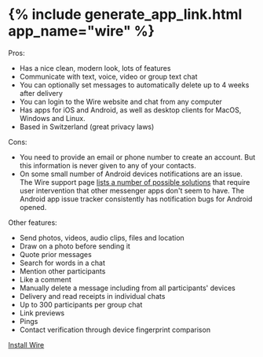 <tr><td style="vertical-align:top"><h1>{% include generate_app_link.html app_name="wire" %}</h1></td>
<td>
  Pros:
  <ul>
  <li>Has a nice clean, modern look, lots of features</li>
  <li>Communicate with text, voice, video or group text chat</li>
  <li>You can optionally set messages to automatically delete up to 4 weeks after delivery</li>
  <li>You can login to the Wire website and chat from any computer</li>
  <li>Has apps for iOS and Android, as well as desktop clients for MacOS, Windows and Linux.</li>
  <li>Based in Switzerland (great privacy laws)</li>
  </ul>
  Cons:
  <ul>
  <li>You need to provide an email or phone number to create an account. But this information is never given to any of your contacts.</li>
  <li>On some small number of Android devices notifications are an issue. The Wire support page <a href="https://support.wire.com/hc/en-us/articles/203624294-What-can-I-do-if-I-m-not-getting-any-notifications-on-Android-">lists a number of possible solutions</a> that require user intervention that other messenger apps don't seem to have. The Android app issue tracker consistently has notification bugs for Android opened.</li>
  </ul>
  Other features:
  <ul>
  <li>Send photos, videos, audio clips, files and location</li>
  <li>Draw on a photo before sending it</li>
  <li>Quote prior messages</li>
  <li>Search for words in a chat</li>
  <li>Mention other participants</li>
  <li>Like a comment</li>
  <li>Manually delete a message including from all participants' devices</li>
  <li>Delivery and read receipts in individual chats</li>
  <li>Up to 300 participants per group chat</li>
  <li>Link previews</li>
  <li>Pings</li>
  <li>Contact verification through device fingerprint comparison</li>
  </ul>
  <a href="/install_wire.html" {{ site.class_button_internal }}>Install Wire</a><br>
  <br>
</td>
</tr>
